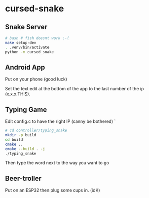 # cursed-snake
## Snake Server
```bash
# bash # fish doesnt work :-(
make setup-dev
. .venv/bin/activate
python -m cursed_snake
```

## Android App
Put on your phone (good luck)

Set the text edit at the bottom of the app to the last number of the ip (x.x.x.THIS).

## Typing Game
Edit config.c to have the right IP (canny be bothered)
`
```bash
# cd controller/typing_snake
mkdir -p build
cd build
cmake ..
cmake --build . -j
./typing_snake
```

Then type the word next to the way you want to go

## Beer-troller
Put on an ESP32 then plug some cups in. (idK)
